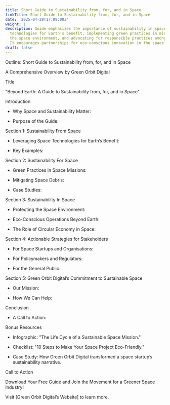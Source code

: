 ```yaml
---
title: Short Guide to Sustainability from, for, and in Space
linkTitle: Short Guide to Sustainability from, for, and in Space
date: '2025-04-29T17:09:00Z'
weight: 1
description: Guide emphasizes the importance of sustainability in space through leveraging
  technologies for Earth's benefit, implementing green practices in missions, protecting
  the space environment, and advocating for responsible practices among stakeholders.
  It encourages partnerships for eco-conscious innovation in the space industry.
draft: false
---
```



Outline: Short Guide to Sustainability from, for, and in Space

A Comprehensive Overview by Green Orbit Digital

Title

"Beyond Earth: A Guide to Sustainability from, for, and in Space"

Introduction

- Why Space and Sustainability Matter:

- Purpose of the Guide:

Section 1: Sustainability From Space

- Leveraging Space Technologies for Earth’s Benefit:

- Key Examples:

Section 2: Sustainability For Space

- Green Practices in Space Missions:

- Mitigating Space Debris:

- Case Studies:

Section 3: Sustainability In Space

- Protecting the Space Environment:

- Eco-Conscious Operations Beyond Earth:

- The Role of Circular Economy in Space:

Section 4: Actionable Strategies for Stakeholders

- For Space Startups and Organisations:

- For Policymakers and Regulators:

- For the General Public:

Section 5: Green Orbit Digital’s Commitment to Sustainable Space

- Our Mission:

- How We Can Help:

Conclusion

- A Call to Action:

Bonus Resources

- Infographic: "The Life Cycle of a Sustainable Space Mission."

- Checklist: "10 Steps to Make Your Space Project Eco-Friendly."

- Case Study: How Green Orbit Digital transformed a space startup’s sustainability narrative.

Call to Action

Download Your Free Guide and Join the Movement for a Greener Space Industry!

Visit [Green Orbit Digital’s Website] to learn more.